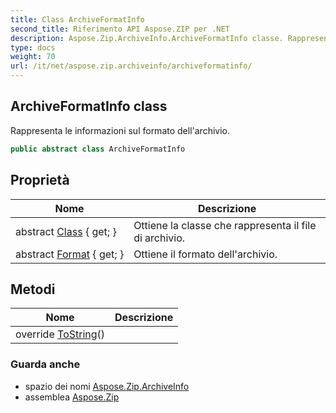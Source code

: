 ```yaml
---
title: Class ArchiveFormatInfo
second_title: Riferimento API Aspose.ZIP per .NET
description: Aspose.Zip.ArchiveInfo.ArchiveFormatInfo classe. Rappresenta le informazioni sul formato dellarchivio.
type: docs
weight: 70
url: /it/net/aspose.zip.archiveinfo/archiveformatinfo/
---
```

## ArchiveFormatInfo class

Rappresenta le informazioni sul formato dell'archivio.

```csharp
public abstract class ArchiveFormatInfo
```

## Proprietà

| Nome | Descrizione |
| --- | --- |
| abstract [Class](../../aspose.zip.archiveinfo/archiveformatinfo/class/) { get; } | Ottiene la classe che rappresenta il file di archivio. |
| abstract [Format](../../aspose.zip.archiveinfo/archiveformatinfo/format/) { get; } | Ottiene il formato dell'archivio. |

## Metodi

| Nome | Descrizione |
| --- | --- |
| override [ToString](../../aspose.zip.archiveinfo/archiveformatinfo/tostring/)() |  |

### Guarda anche

* spazio dei nomi [Aspose.Zip.ArchiveInfo](../../aspose.zip.archiveinfo/)
* assemblea [Aspose.Zip](../../)


